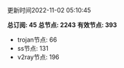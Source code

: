 更新时间2022-11-02 05:10:45

**总订阅: 45**
**总节点: 2243**
**有效节点: 393**
- trojan节点: 66
- ss节点: 131
- v2ray节点: 196
